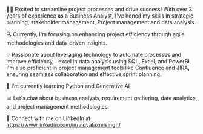 👩‍💼 Excited to streamline project processes and drive success! With over 3 years of experience as a Business Analyst, I've honed my skills in strategic planning, stakeholder management, Project management and data analysis.

🔍 Currently, I'm focusing on enhancing project efficiency through agile methodologies and data-driven insights. 

💡 Passionate about leveraging technology to automate processes and improve efficiency, I excel in data analysis using SQL, Excel, and PowerBI. I'm also proficient in project management tools like Confluence and JIRA, ensuring seamless collaboration and effective sprint planning.

🌱 I’m currently learning Python and Generative AI

📊 Let's chat about business analysis, requirement gathering, data analytics, and project management methodologies. 

📧 Connect with me on LinkedIn at https://www.linkedin.com/in/vidyalaxmisingh/
